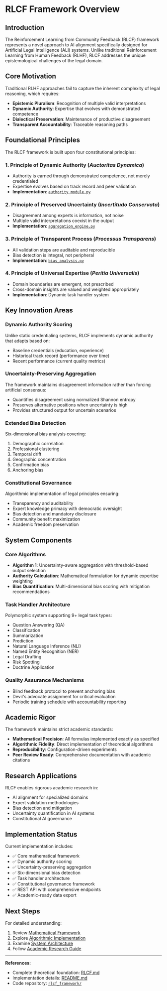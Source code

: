 # RLCF Framework Overview

## Introduction

The Reinforcement Learning from Community Feedback (RLCF) framework represents a novel approach to AI alignment specifically designed for Artificial Legal Intelligence (ALI) systems. Unlike traditional Reinforcement Learning from Human Feedback (RLHF), RLCF addresses the unique epistemological challenges of the legal domain.

## Core Motivation

Traditional RLHF approaches fail to capture the inherent complexity of legal reasoning, which requires:

- **Epistemic Pluralism**: Recognition of multiple valid interpretations
- **Dynamic Authority**: Expertise that evolves with demonstrated competence  
- **Dialectical Preservation**: Maintenance of productive disagreement
- **Transparent Accountability**: Traceable reasoning paths

## Foundational Principles

The RLCF framework is built upon four constitutional principles:

### 1. Principle of Dynamic Authority (*Auctoritas Dynamica*)
- Authority is earned through demonstrated competence, not merely credentialed
- Expertise evolves based on track record and peer validation
- **Implementation**: [`authority_module.py`](../../rlcf_framework/authority_module.py)

### 2. Principle of Preserved Uncertainty (*Incertitudo Conservata*)
- Disagreement among experts is information, not noise
- Multiple valid interpretations coexist in the output
- **Implementation**: [`aggregation_engine.py`](../../rlcf_framework/aggregation_engine.py)

### 3. Principle of Transparent Process (*Processus Transparens*)
- All validation steps are auditable and reproducible
- Bias detection is integral, not peripheral
- **Implementation**: [`bias_analysis.py`](../../rlcf_framework/bias_analysis.py)

### 4. Principle of Universal Expertise (*Peritia Universalis*)
- Domain boundaries are emergent, not prescribed
- Cross-domain insights are valued and weighted appropriately
- **Implementation**: Dynamic task handler system

## Key Innovation Areas

### Dynamic Authority Scoring
Unlike static credentialing systems, RLCF implements dynamic authority that adapts based on:
- Baseline credentials (education, experience)
- Historical track record (performance over time)
- Recent performance (current quality metrics)

### Uncertainty-Preserving Aggregation
The framework maintains disagreement information rather than forcing artificial consensus:
- Quantifies disagreement using normalized Shannon entropy
- Preserves alternative positions when uncertainty is high
- Provides structured output for uncertain scenarios

### Extended Bias Detection
Six-dimensional bias analysis covering:
1. Demographic correlation
2. Professional clustering  
3. Temporal drift
4. Geographic concentration
5. Confirmation bias
6. Anchoring bias

### Constitutional Governance
Algorithmic implementation of legal principles ensuring:
- Transparency and auditability
- Expert knowledge primacy with democratic oversight
- Bias detection and mandatory disclosure
- Community benefit maximization
- Academic freedom preservation

## System Components

### Core Algorithms
- **Algorithm 1**: Uncertainty-aware aggregation with threshold-based output selection
- **Authority Calculation**: Mathematical formulation for dynamic expertise weighting
- **Bias Quantification**: Multi-dimensional bias scoring with mitigation recommendations

### Task Handler Architecture
Polymorphic system supporting 9+ legal task types:
- Question Answering (QA)
- Classification  
- Summarization
- Prediction
- Natural Language Inference (NLI)
- Named Entity Recognition (NER)
- Legal Drafting
- Risk Spotting
- Doctrine Application

### Quality Assurance Mechanisms
- Blind feedback protocol to prevent anchoring bias
- Devil's advocate assignment for critical evaluation
- Periodic training schedule with accountability reporting

## Academic Rigor

The framework maintains strict academic standards:
- **Mathematical Precision**: All formulas implemented exactly as specified
- **Algorithmic Fidelity**: Direct implementation of theoretical algorithms
- **Reproducibility**: Configuration-driven experiments
- **Peer Review Ready**: Comprehensive documentation with academic citations

## Research Applications

RLCF enables rigorous academic research in:
- AI alignment for specialized domains
- Expert validation methodologies
- Bias detection and mitigation
- Uncertainty quantification in AI systems
- Constitutional AI governance

## Implementation Status

Current implementation includes:
- ✅ Core mathematical framework
- ✅ Dynamic authority scoring
- ✅ Uncertainty-preserving aggregation
- ✅ Six-dimensional bias detection
- ✅ Task handler architecture
- ✅ Constitutional governance framework
- ✅ REST API with comprehensive endpoints
- ✅ Academic-ready data export

## Next Steps

For detailed understanding:
1. Review [Mathematical Framework](mathematical-framework.md)
2. Explore [Algorithmic Implementation](algorithms.md)
3. Examine [System Architecture](../technical/architecture.md)
4. Follow [Academic Research Guide](../guides/academic-research.md)

---

**References:**
- Complete theoretical foundation: [RLCF.md](../../RLCF.md)
- Implementation details: [README.md](../../README.md)
- Code repository: [`rlcf_framework/`](../../rlcf_framework/)
